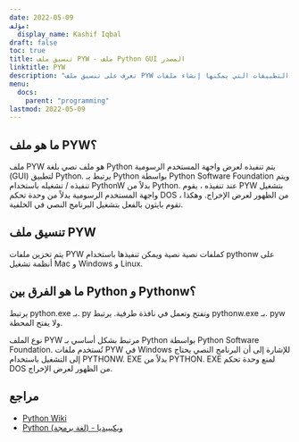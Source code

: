```yaml
---
date: 2022-05-09
مؤلف:
  display_name: Kashif Iqbal
draft: false
toc: true
title: تنسيق ملف PYW - ملف Python GUI المصدر
linktitle: PYW
description: "تعرف على تنسيق ملف PYW وواجهات برمجة التطبيقات التي يمكنها إنشاء ملفات PYW وفتحها."
menu:
  docs:
    parent: "programming"
lastmod: 2022-05-09
---
```


## ما هو ملف PYW؟

ملف PYW هو ملف نصي بلغة Python يتم تنفيذه لعرض واجهة المستخدم الرسومية (GUI) لتطبيق Python. يرتبط بـ Python بواسطة Python Software Foundation ويتم تنفيذه / تشغيله باستخدام PythonW بدلاً من Python. عند تنفيذه ، يقوم PYW بتشغيل واجهة المستخدم الرسومية بدلاً من وحدة تحكم DOS من الظهور لعرض الإخراج. وهكذا ، تقوم بايثون بالفعل بتشغيل البرنامج النصي في الخلفية.

## تنسيق ملف PYW

يتم تخزين ملفات PYW كملفات نصية نصية ويمكن تنفيذها باستخدام pythonw على أنظمة تشغيل Mac و Windows و Linux.

## ما هو الفرق بين Python و Pythonw؟

يرتبط python.exe بـ. py وتفتح وتعمل في نافذة طرفية. يرتبط pythonw.exe بـ. pyw ولا يفتح المحطة.

نوع الملف PYW مرتبط بشكل أساسي بـ Python بواسطة Python Software Foundation. تُستخدم ملفات PYW في Windows للإشارة إلى أن البرنامج النصي يحتاج إلى التشغيل باستخدام PYTHONW. EXE بدلاً من PYTHON. EXE لمنع وحدة تحكم DOS من الظهور لعرض الإخراج.

## مراجع

* [Python Wiki](https://wiki.python.org/moin/Pyrex)
* [Python (لغة برمجة) - ويكيبيديا](https://en.wikipedia.org/wiki/Python_ (architecture_language))

